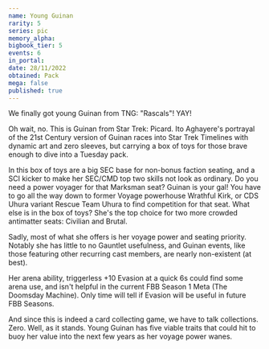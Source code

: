 ```yaml
---
name: Young Guinan
rarity: 5
series: pic
memory_alpha:
bigbook_tier: 5
events: 6
in_portal:
date: 28/11/2022
obtained: Pack
mega: false
published: true
---
```


We finally got young Guinan from TNG: "Rascals"!  YAY!

Oh wait, no.  This is Guinan from Star Trek: Picard.  Ito Aghayere's portrayal of the 21st Century version of Guinan races into Star Trek Timelines with dynamic art and zero sleeves, but carrying a box of toys for those brave enough to dive into a Tuesday pack.

In this box of toys are a big SEC base for non-bonus faction seating, and a SCI kicker to make her SEC/CMD top two skills not look as ordinary.  Do you need a power voyager for that Marksman seat?  Guinan is your gal!  You have to go all the way down to former Voyage powerhouse Wrathful Kirk, or CDS Uhura variant Rescue Team Uhura to find competition for that seat.  What else is in the box of toys?  She's the top choice for two more crowded antimatter seats: Civilian and Brutal.

Sadly, most of what she offers is her voyage power and seating priority.  Notably she has little to no Gauntlet usefulness, and Guinan events, like those featuring other recurring cast members, are nearly non-existent (at best).

Her arena ability, triggerless +10 Evasion at a quick 6s could find some arena use, and isn't helpful in the current FBB Season 1 Meta (The Doomsday Machine).  Only time will tell if Evasion will be useful in future FBB Seasons.

And since this is indeed a card collecting game, we have to talk collections.  Zero.  Well, as it stands.  Young Guinan has five viable traits that could hit to buoy her value into the next few years as her voyage power wanes.
